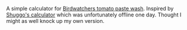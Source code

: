 A simple calculator for [Birdwatchers tomato paste wash](https://homedistiller.org/forum/viewtopic.php?f=14&t=5018).
Inspired by [Shuggo's calculator](http://shuggo.com/birdwatchers/calculator.htm) which was unfortunately offline one day.
Thought I might as well knock up my own version.
